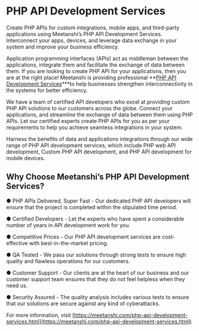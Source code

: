# PHP API Development Services
Create PHP APIs for custom integrations, mobile apps, and third-party applications using Meetanshi’s PHP API Development Services. Interconnect your apps, devices, and leverage data exchange in your system and improve your business efficiency.

Application programming interfaces (APIs) act as middleman between the applications, integrate them and facilitate the exchange of data between them. If you are looking to create PHP API for your applications, then you are at the right place! Meetanshi is providing professional **[PHP API Development Services](https://meetanshi.com/php-api-development-services.html)***to help businesses strengthen interconnectivity in the systems for better efficiency.

We have a team of certified API developers who excel at providing custom PHP API solutions to our customers across the globe. Connect your applications, and streamline the exchange of data between them using PHP APIs. Let our certified experts create PHP APIs for you as per your requirements to help you achieve seamless integrations in your system.

Harness the benefits of data and applications integrations through our wide range of PHP API development services, which include PHP web API development, Custom PHP API development, and PHP API development for mobile devices.

##  Why Choose Meetanshi’s PHP API Development Services?

● PHP APIs Delivered, Super Fast - Our dedicated PHP API developers will ensure that the project is completed within the stipulated time period.

● Certified Developers - Let the experts who have spent a considerable number of years in API development work for you.

● Competitive Prices - Our PHP API development services are cost-effective with best-in-the-market pricing.

● QA Tested - We pass our solutions through strong tests to ensure high quality and flawless operations for our customers.

● Customer Support - Our clients are at the heart of our business and our customer support team ensures that they do not feel helpless when they need us.

● Security Assured - The quality analysis includes various tests to ensure that our solutions are secure against any kind of cyberattacks.

For more information, visit [https://meetanshi.com/php-api-development-services.html](https://meetanshi.com/php-api-development-services.html)



